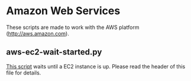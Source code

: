 # Amazon Web Services

These scripts are made to work with the AWS platform (http://aws.amazon.com).

## aws-ec2-wait-started.py

[This script](aws-ec2-wait-started.py) waits until a EC2 instance is up. Please read the header of this file for details.
